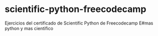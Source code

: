 # scientific-python-freecodecamp
Ejercicios del certificado de Scientific Python de Freecodecamp
E#mas python y mas cientifico
